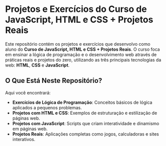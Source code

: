 # Projetos e Exercícios do Curso de JavaScript, HTML e CSS + Projetos Reais

Este repositório contém os projetos e exercícios que desenvolvo como aluno do **Curso de JavaScript, HTML e CSS + Projetos Reais**. 
O curso foca em ensinar a lógica de programação e o desenvolvimento web através de práticas reais e projetos do zero, 
utilizando as três principais tecnologias da web: **HTML**, **CSS** e **JavaScript**.

## O Que Está Neste Repositório?

Aqui você encontrará:

- **Exercícios de Lógica de Programação**: Conceitos básicos de lógica aplicados a pequenos problemas.
- **Projetos com HTML e CSS**: Exemplos de estruturação e estilização de páginas web.
- **Projetos com JavaScript**: Scripts que criam interatividade e dinamismo em páginas web.
- **Projetos Reais**: Aplicações completas como jogos, calculadoras e sites interativos.
